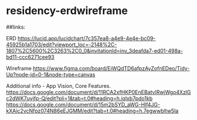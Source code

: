 # residency-erdwireframe

##links: 

ERD
https://lucid.app/lucidchart/7c357ea8-a4e9-4e4e-bc09-45925b1a1703/edit?viewport_loc=-2148%2C-1807%2C5600%2C3263%2C0_0&invitationId=inv_3deafda7-ed01-498a-bd11-ccc6271cee93

Wireframe
https://www.figma.com/board/EiWQdTD6afpzAyZofnEDeo/Tidy-Up?node-id=0-1&node-type=canvas

Additional info - App Vision, Core Features. 
https://docs.google.com/document/d/11RCA2xfHKP0EnEBatvlRwjWgo4XzlGc2dWK7uyjfp-Q/edit?pli=1&tab=t.0#heading=h.iqlxb7pdo1kb
https://docs.google.com/document/d/15m2bSYD_aWG-Hlf4JG-kXAic2vcNfpz074N86eEJGMM/edit?tab=t.0#heading=h.7egwwbltw5la
